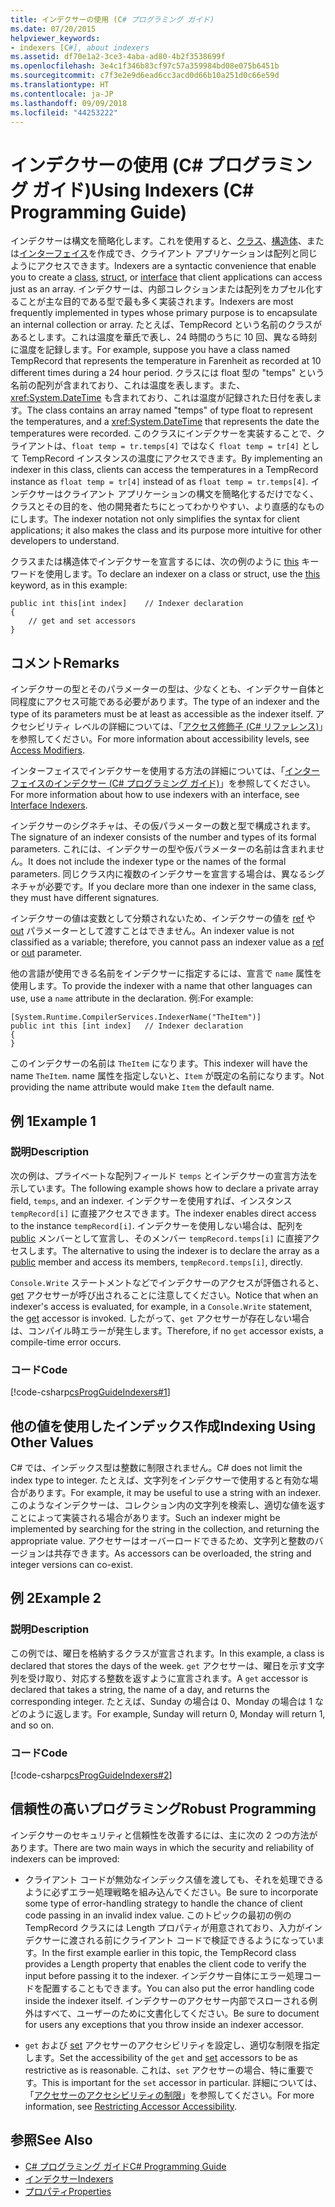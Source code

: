 ```yaml
---
title: インデクサーの使用 (C# プログラミング ガイド)
ms.date: 07/20/2015
helpviewer_keywords:
- indexers [C#], about indexers
ms.assetid: df70e1a2-3ce3-4aba-ad80-4b2f3538699f
ms.openlocfilehash: 3e4c1f346b83cf97c57a359984bd08e075b6451b
ms.sourcegitcommit: c7f3e2e9d6ead6cc3acd0d66b10a251d0c66e59d
ms.translationtype: HT
ms.contentlocale: ja-JP
ms.lasthandoff: 09/09/2018
ms.locfileid: "44253222"
---
```

# <a name="using-indexers-c-programming-guide"></a><span data-ttu-id="3ddae-102">インデクサーの使用 (C# プログラミング ガイド)</span><span class="sxs-lookup"><span data-stu-id="3ddae-102">Using Indexers (C# Programming Guide)</span></span>
<span data-ttu-id="3ddae-103">インデクサーは構文を簡略化します。これを使用すると、[クラス](../../../csharp/language-reference/keywords/class.md)、[構造体](../../../csharp/language-reference/keywords/struct.md)、または[インターフェイス](../../../csharp/language-reference/keywords/interface.md)を作成でき、クライアント アプリケーションは配列と同じようにアクセスできます。</span><span class="sxs-lookup"><span data-stu-id="3ddae-103">Indexers are a syntactic convenience that enable you to create a [class](../../../csharp/language-reference/keywords/class.md), [struct](../../../csharp/language-reference/keywords/struct.md), or [interface](../../../csharp/language-reference/keywords/interface.md) that client applications can access just as an array.</span></span> <span data-ttu-id="3ddae-104">インデクサーは、内部コレクションまたは配列をカプセル化することが主な目的である型で最も多く実装されます。</span><span class="sxs-lookup"><span data-stu-id="3ddae-104">Indexers are most frequently implemented in types whose primary purpose is to encapsulate an internal collection or array.</span></span> <span data-ttu-id="3ddae-105">たとえば、TempRecord という名前のクラスがあるとします。これは温度を華氏で表し、24 時間のうちに 10 回、異なる時刻に温度を記録します。</span><span class="sxs-lookup"><span data-stu-id="3ddae-105">For example, suppose you have a class named TempRecord that represents the temperature in Farenheit as recorded at 10 different times during a 24 hour period.</span></span> <span data-ttu-id="3ddae-106">クラスには float 型の "temps" という名前の配列が含まれており、これは温度を表します。また、<xref:System.DateTime> も含まれており、これは温度が記録された日付を表します。</span><span class="sxs-lookup"><span data-stu-id="3ddae-106">The class contains an array named "temps" of type float to represent the temperatures, and a <xref:System.DateTime> that represents the date the temperatures were recorded.</span></span> <span data-ttu-id="3ddae-107">このクラスにインデクサーを実装することで、クライアントは、`float temp = tr.temps[4]` ではなく `float temp = tr[4]` として TempRecord インスタンスの温度にアクセスできます。</span><span class="sxs-lookup"><span data-stu-id="3ddae-107">By implementing an indexer in this class, clients can access the temperatures in a TempRecord instance as `float temp = tr[4]` instead of as `float temp = tr.temps[4]`.</span></span> <span data-ttu-id="3ddae-108">インデクサーはクライアント アプリケーションの構文を簡略化するだけでなく、クラスとその目的を、他の開発者たちにとってわかりやすい、より直感的なものにします。</span><span class="sxs-lookup"><span data-stu-id="3ddae-108">The indexer notation not only simplifies the syntax for client applications; it also makes the class and its purpose more intuitive for other developers to understand.</span></span>  
  
 <span data-ttu-id="3ddae-109">クラスまたは構造体でインデクサーを宣言するには、次の例のように [this](../../../csharp/language-reference/keywords/this.md) キーワードを使用します。</span><span class="sxs-lookup"><span data-stu-id="3ddae-109">To declare an indexer on a class or struct, use the [this](../../../csharp/language-reference/keywords/this.md) keyword, as in this example:</span></span>  
  
```  
public int this[int index]    // Indexer declaration  
{  
    // get and set accessors  
}  
```  
  
## <a name="remarks"></a><span data-ttu-id="3ddae-110">コメント</span><span class="sxs-lookup"><span data-stu-id="3ddae-110">Remarks</span></span>  
 <span data-ttu-id="3ddae-111">インデクサーの型とそのパラメーターの型は、少なくとも、インデクサー自体と同程度にアクセス可能である必要があります。</span><span class="sxs-lookup"><span data-stu-id="3ddae-111">The type of an indexer and the type of its parameters must be at least as accessible as the indexer itself.</span></span> <span data-ttu-id="3ddae-112">アクセシビリティ レベルの詳細については、「[アクセス修飾子 (C# リファレンス)](../../../csharp/language-reference/keywords/access-modifiers.md)」を参照してください。</span><span class="sxs-lookup"><span data-stu-id="3ddae-112">For more information about accessibility levels, see [Access Modifiers](../../../csharp/language-reference/keywords/access-modifiers.md).</span></span>  
  
 <span data-ttu-id="3ddae-113">インターフェイスでインデクサーを使用する方法の詳細については、「[インターフェイスのインデクサー (C# プログラミング ガイド)](../../../csharp/programming-guide/indexers/indexers-in-interfaces.md)」を参照してください。</span><span class="sxs-lookup"><span data-stu-id="3ddae-113">For more information about how to use indexers with an interface, see [Interface Indexers](../../../csharp/programming-guide/indexers/indexers-in-interfaces.md).</span></span>  
  
 <span data-ttu-id="3ddae-114">インデクサーのシグネチャは、その仮パラメーターの数と型で構成されます。</span><span class="sxs-lookup"><span data-stu-id="3ddae-114">The signature of an indexer consists of the number and types of its formal parameters.</span></span> <span data-ttu-id="3ddae-115">これには、インデクサーの型や仮パラメーターの名前は含まれません。</span><span class="sxs-lookup"><span data-stu-id="3ddae-115">It does not include the indexer type or the names of the formal parameters.</span></span> <span data-ttu-id="3ddae-116">同じクラス内に複数のインデクサーを宣言する場合は、異なるシグネチャが必要です。</span><span class="sxs-lookup"><span data-stu-id="3ddae-116">If you declare more than one indexer in the same class, they must have different signatures.</span></span>  
  
 <span data-ttu-id="3ddae-117">インデクサーの値は変数として分類されないため、インデクサーの値を [ref](../../../csharp/language-reference/keywords/ref.md) や [out](../../../csharp/language-reference/keywords/out-parameter-modifier.md) パラメーターとして渡すことはできません。</span><span class="sxs-lookup"><span data-stu-id="3ddae-117">An indexer value is not classified as a variable; therefore, you cannot pass an indexer value as a [ref](../../../csharp/language-reference/keywords/ref.md) or [out](../../../csharp/language-reference/keywords/out-parameter-modifier.md) parameter.</span></span>  
  
 <span data-ttu-id="3ddae-118">他の言語が使用できる名前をインデクサーに指定するには、宣言で `name` 属性を使用します。</span><span class="sxs-lookup"><span data-stu-id="3ddae-118">To provide the indexer with a name that other languages can use, use a `name` attribute in the declaration.</span></span> <span data-ttu-id="3ddae-119">例:</span><span class="sxs-lookup"><span data-stu-id="3ddae-119">For example:</span></span>  
  
```  
[System.Runtime.CompilerServices.IndexerName("TheItem")]  
public int this [int index]   // Indexer declaration  
{  
}  
```  
  
 <span data-ttu-id="3ddae-120">このインデクサーの名前は `TheItem` になります。</span><span class="sxs-lookup"><span data-stu-id="3ddae-120">This indexer will have the name `TheItem`.</span></span> <span data-ttu-id="3ddae-121">name 属性を指定しないと、`Item` が既定の名前になります。</span><span class="sxs-lookup"><span data-stu-id="3ddae-121">Not providing the name attribute would make `Item` the default name.</span></span>  
  
## <a name="example-1"></a><span data-ttu-id="3ddae-122">例 1</span><span class="sxs-lookup"><span data-stu-id="3ddae-122">Example 1</span></span>  
  
### <a name="description"></a><span data-ttu-id="3ddae-123">説明</span><span class="sxs-lookup"><span data-stu-id="3ddae-123">Description</span></span>  
 <span data-ttu-id="3ddae-124">次の例は、プライベートな配列フィールド `temps` とインデクサーの宣言方法を示しています。</span><span class="sxs-lookup"><span data-stu-id="3ddae-124">The following example shows how to declare a private array field, `temps`, and an indexer.</span></span> <span data-ttu-id="3ddae-125">インデクサーを使用すれば、インスタンス `tempRecord[i]` に直接アクセスできます。</span><span class="sxs-lookup"><span data-stu-id="3ddae-125">The indexer enables direct access to the instance `tempRecord[i]`.</span></span> <span data-ttu-id="3ddae-126">インデクサーを使用しない場合は、配列を [public](../../../csharp/language-reference/keywords/public.md) メンバーとして宣言し、そのメンバー `tempRecord.temps[i]` に直接アクセスします。</span><span class="sxs-lookup"><span data-stu-id="3ddae-126">The alternative to using the indexer is to declare the array as a [public](../../../csharp/language-reference/keywords/public.md) member and access its members, `tempRecord.temps[i]`, directly.</span></span>  
  
 <span data-ttu-id="3ddae-127">`Console.Write` ステートメントなどでインデクサーのアクセスが評価されると、[get](../../../csharp/language-reference/keywords/get.md) アクセサーが呼び出されることに注意してください。</span><span class="sxs-lookup"><span data-stu-id="3ddae-127">Notice that when an indexer's access is evaluated, for example, in a `Console.Write` statement, the [get](../../../csharp/language-reference/keywords/get.md) accessor is invoked.</span></span> <span data-ttu-id="3ddae-128">したがって、`get` アクセサーが存在しない場合は、コンパイル時エラーが発生します。</span><span class="sxs-lookup"><span data-stu-id="3ddae-128">Therefore, if no `get` accessor exists, a compile-time error occurs.</span></span>  
  
### <a name="code"></a><span data-ttu-id="3ddae-129">コード</span><span class="sxs-lookup"><span data-stu-id="3ddae-129">Code</span></span>  
 [!code-csharp[csProgGuideIndexers#1](../../../csharp/programming-guide/classes-and-structs/codesnippet/CSharp/using-indexers_1.cs)]  
  
## <a name="indexing-using-other-values"></a><span data-ttu-id="3ddae-130">他の値を使用したインデックス作成</span><span class="sxs-lookup"><span data-stu-id="3ddae-130">Indexing Using Other Values</span></span>  
 <span data-ttu-id="3ddae-131">C# では、インデックス型は整数に制限されません。</span><span class="sxs-lookup"><span data-stu-id="3ddae-131">C# does not limit the index type to integer.</span></span> <span data-ttu-id="3ddae-132">たとえば、文字列をインデクサーで使用すると有効な場合があります。</span><span class="sxs-lookup"><span data-stu-id="3ddae-132">For example, it may be useful to use a string with an indexer.</span></span> <span data-ttu-id="3ddae-133">このようなインデクサーは、コレクション内の文字列を検索し、適切な値を返すことによって実装される場合があります。</span><span class="sxs-lookup"><span data-stu-id="3ddae-133">Such an indexer might be implemented by searching for the string in the collection, and returning the appropriate value.</span></span> <span data-ttu-id="3ddae-134">アクセサーはオーバーロードできるため、文字列と整数のバージョンは共存できます。</span><span class="sxs-lookup"><span data-stu-id="3ddae-134">As accessors can be overloaded, the string and integer versions can co-exist.</span></span>  
  
## <a name="example-2"></a><span data-ttu-id="3ddae-135">例 2</span><span class="sxs-lookup"><span data-stu-id="3ddae-135">Example 2</span></span>  
  
### <a name="description"></a><span data-ttu-id="3ddae-136">説明</span><span class="sxs-lookup"><span data-stu-id="3ddae-136">Description</span></span>  
 <span data-ttu-id="3ddae-137">この例では、曜日を格納するクラスが宣言されます。</span><span class="sxs-lookup"><span data-stu-id="3ddae-137">In this example, a class is declared that stores the days of the week.</span></span> <span data-ttu-id="3ddae-138">`get` アクセサーは、曜日を示す文字列を受け取り、対応する整数を返すように宣言されます。</span><span class="sxs-lookup"><span data-stu-id="3ddae-138">A `get` accessor is declared that takes a string, the name of a day, and returns the corresponding integer.</span></span> <span data-ttu-id="3ddae-139">たとえば、Sunday の場合は 0、Monday の場合は 1 などのように返します。</span><span class="sxs-lookup"><span data-stu-id="3ddae-139">For example, Sunday will return 0, Monday will return 1, and so on.</span></span>  
  
### <a name="code"></a><span data-ttu-id="3ddae-140">コード</span><span class="sxs-lookup"><span data-stu-id="3ddae-140">Code</span></span>  
 [!code-csharp[csProgGuideIndexers#2](../../../csharp/programming-guide/classes-and-structs/codesnippet/CSharp/using-indexers_2.cs)]  
  
## <a name="robust-programming"></a><span data-ttu-id="3ddae-141">信頼性の高いプログラミング</span><span class="sxs-lookup"><span data-stu-id="3ddae-141">Robust Programming</span></span>  
 <span data-ttu-id="3ddae-142">インデクサーのセキュリティと信頼性を改善するには、主に次の 2 つの方法があります。</span><span class="sxs-lookup"><span data-stu-id="3ddae-142">There are two main ways in which the security and reliability of indexers can be improved:</span></span>  
  
-   <span data-ttu-id="3ddae-143">クライアント コードが無効なインデックス値を渡しても、それを処理できるように必ずエラー処理戦略を組み込んでください。</span><span class="sxs-lookup"><span data-stu-id="3ddae-143">Be sure to incorporate some type of error-handling strategy to handle the chance of client code passing in an invalid index value.</span></span> <span data-ttu-id="3ddae-144">このトピックの最初の例の TempRecord クラスには Length プロパティが用意されており、入力がインデクサーに渡される前にクライアント コードで検証できるようになっています。</span><span class="sxs-lookup"><span data-stu-id="3ddae-144">In the first example earlier in this topic, the TempRecord class provides a Length property that enables the client code to verify the input before passing it to the indexer.</span></span> <span data-ttu-id="3ddae-145">インデクサー自体にエラー処理コードを配置することもできます。</span><span class="sxs-lookup"><span data-stu-id="3ddae-145">You can also put the error handling code inside the indexer itself.</span></span> <span data-ttu-id="3ddae-146">インデクサーのアクセサー内部でスローされる例外はすべて、ユーザーのために文書化してください。</span><span class="sxs-lookup"><span data-stu-id="3ddae-146">Be sure to document for users any exceptions that you throw inside an indexer accessor.</span></span>  
  
-   <span data-ttu-id="3ddae-147">`get` および [set](../../../csharp/language-reference/keywords/set.md) アクセサーのアクセシビリティを設定し、適切な制限を指定します。</span><span class="sxs-lookup"><span data-stu-id="3ddae-147">Set the accessibility of the `get` and [set](../../../csharp/language-reference/keywords/set.md) accessors to be as restrictive as is reasonable.</span></span> <span data-ttu-id="3ddae-148">これは、`set` アクセサーの場合、特に重要です。</span><span class="sxs-lookup"><span data-stu-id="3ddae-148">This is important for the `set` accessor in particular.</span></span> <span data-ttu-id="3ddae-149">詳細については、「[アクセサーのアクセシビリティの制限](../../../csharp/programming-guide/classes-and-structs/restricting-accessor-accessibility.md)」を参照してください。</span><span class="sxs-lookup"><span data-stu-id="3ddae-149">For more information, see [Restricting Accessor Accessibility](../../../csharp/programming-guide/classes-and-structs/restricting-accessor-accessibility.md).</span></span>  
  
## <a name="see-also"></a><span data-ttu-id="3ddae-150">参照</span><span class="sxs-lookup"><span data-stu-id="3ddae-150">See Also</span></span>

- [<span data-ttu-id="3ddae-151">C# プログラミング ガイド</span><span class="sxs-lookup"><span data-stu-id="3ddae-151">C# Programming Guide</span></span>](../../../csharp/programming-guide/index.md)  
- [<span data-ttu-id="3ddae-152">インデクサー</span><span class="sxs-lookup"><span data-stu-id="3ddae-152">Indexers</span></span>](../../../csharp/programming-guide/indexers/index.md)  
- [<span data-ttu-id="3ddae-153">プロパティ</span><span class="sxs-lookup"><span data-stu-id="3ddae-153">Properties</span></span>](../../../csharp/programming-guide/classes-and-structs/properties.md)
